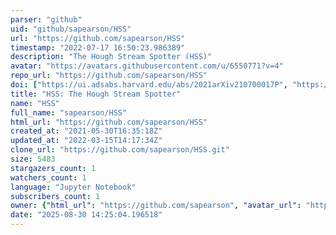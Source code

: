 ```yaml
---
parser: "github"
uid: "github/sapearson/HSS"
url: "https://github.com/sapearson/HSS"
timestamp: "2022-07-17 16:50:23.986389"
description: "The Hough Stream Spotter (HSS)"
avatar: "https://avatars.githubusercontent.com/u/6550771?v=4"
repo_url: "https://github.com/sapearson/HSS"
doi: ["https://ui.adsabs.harvard.edu/abs/2021arXiv210700017P", "https://ui.adsabs.harvard.edu/abs/2021ascl.soft09014P/abstract"]
title: "HSS: The Hough Stream Spotter"
name: "HSS"
full_name: "sapearson/HSS"
html_url: "https://github.com/sapearson/HSS"
created_at: "2021-05-30T16:35:18Z"
updated_at: "2022-03-15T14:17:34Z"
clone_url: "https://github.com/sapearson/HSS.git"
size: 5483
stargazers_count: 1
watchers_count: 1
language: "Jupyter Notebook"
subscribers_count: 1
owner: {"html_url": "https://github.com/sapearson", "avatar_url": "https://avatars.githubusercontent.com/u/6550771?v=4", "login": "sapearson", "type": "User"}
date: "2025-08-30 14:25:04.196518"
---
```

